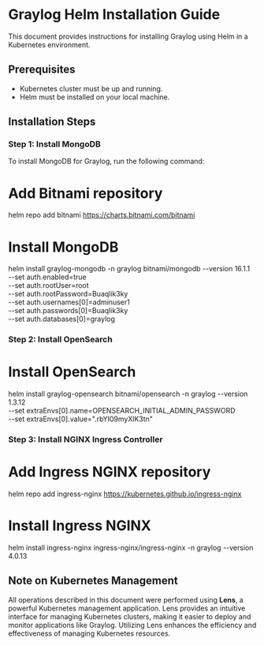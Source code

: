 # Graylog Helm Installation Guide

This document provides instructions for installing Graylog using Helm in a Kubernetes environment.

## Prerequisites

- Kubernetes cluster must be up and running.
- Helm must be installed on your local machine.

## Installation Steps

### Step 1: Install MongoDB

To install MongoDB for Graylog, run the following command:

# Add Bitnami repository
helm repo add bitnami https://charts.bitnami.com/bitnami

# Install MongoDB
helm install graylog-mongodb -n graylog bitnami/mongodb --version 16.1.1 \
  --set auth.enabled=true \
  --set auth.rootUser=root \
  --set auth.rootPassword=Buaqlik3ky \
  --set auth.usernames[0]=adminuser1 \
  --set auth.passwords[0]=Buaqlik3ky \
  --set auth.databases[0]=graylog


### Step 2: Install OpenSearch

# Install OpenSearch
helm install graylog-opensearch bitnami/opensearch -n graylog --version 1.3.12 \
  --set extraEnvs[0].name=OPENSEARCH_INITIAL_ADMIN_PASSWORD \
  --set extraEnvs[0].value=".rbYI09myXlK3tn"

### Step 3: Install NGINX Ingress Controller

# Add Ingress NGINX repository
helm repo add ingress-nginx https://kubernetes.github.io/ingress-nginx

# Install Ingress NGINX
helm install ingress-nginx ingress-nginx/ingress-nginx -n graylog --version 4.0.13

<!-- Default Class Name is nginx. -->

## Note on Kubernetes Management

All operations described in this document were performed using **Lens**, a powerful Kubernetes management application. Lens provides an intuitive interface for managing Kubernetes clusters, making it easier to deploy and monitor applications like Graylog. Utilizing Lens enhances the efficiency and effectiveness of managing Kubernetes resources.
